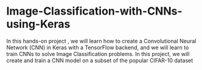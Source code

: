 # Image-Classification-with-CNNs-using-Keras
In this hands-on project , we will learn how to create a Convolutional Neural Network (CNN) in Keras with a TensorFlow backend, and we will learn to train CNNs to solve Image Classification problems. In this project, we will create and train a CNN model on a subset of the popular CIFAR-10 dataset
